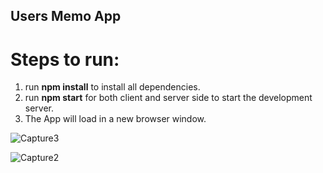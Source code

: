 ## Users Memo App

# Steps to run:
1. run <b>npm install</b> to install all dependencies.
2. run <b>npm start</b> for both client and server side to start the development server.
3. The App will load in a new browser window.


![Capture3](https://user-images.githubusercontent.com/34687415/177001400-55c98504-694a-4f96-bc07-c61dfe211695.JPG)

![Capture2](https://user-images.githubusercontent.com/34687415/177001414-bb38d186-cab3-4389-a816-0ce4b564f13a.JPG)
